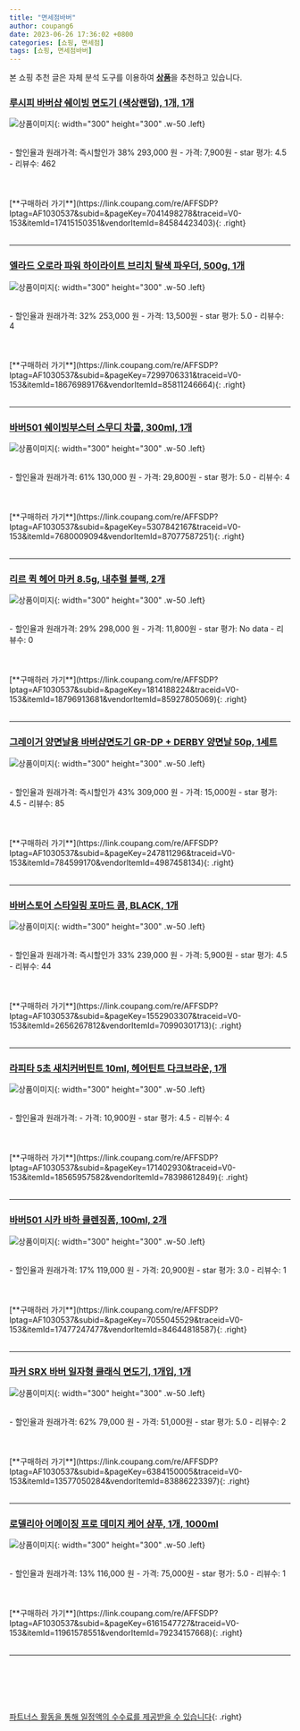 ```yaml
---
title: "면세점바버"
author: coupang6
date: 2023-06-26 17:36:02 +0800
categories: [쇼핑, 면세점]
tags: [쇼핑, 면세점바버]
---
```


본 쇼핑 추천 글은 자체 분석 도구를 이용하여 [**상품**](https://link.coupang.com/a/bao1ui)을 추천하고 있습니다.

### [루시피 바버샵 쉐이빙 면도기 (색상랜덤), 1개, 1개](https://link.coupang.com/re/AFFSDP?lptag=AF1030537&subid=&pageKey=7041498278&traceid=V0-153&itemId=17415150351&vendorItemId=84584423403)

![상품이미지](https://thumbnail6.coupangcdn.com/thumbnails/remote/230x230ex/image/vendor_inventory/39db/c23e74d819e9a686f97eaaf1d9d16fd8f680985e9be5f5b38c8124152d29.jpg){: width="300" height="300" .w-50 .left}


<br>
- 할인율과 원래가격: 즉시할인가 38%  293,000   원
- 가격: 7,900원
- star 평가: 4.5
- 리뷰수: 462
<br>
<br>
<br>
<br>
[**구매하러 가기**](https://link.coupang.com/re/AFFSDP?lptag=AF1030537&subid=&pageKey=7041498278&traceid=V0-153&itemId=17415150351&vendorItemId=84584423403){: .right}
<br>
<br>

---

### [엘라드 오로라 파워 하이라이트 브리치 탈색 파우더, 500g, 1개](https://link.coupang.com/re/AFFSDP?lptag=AF1030537&subid=&pageKey=7299706331&traceid=V0-153&itemId=18676989176&vendorItemId=85811246664)

![상품이미지](https://thumbnail10.coupangcdn.com/thumbnails/remote/230x230ex/image/retail/images/2023/04/28/11/3/1e7a5ca4-551f-4dc8-af55-9230d7eaa53b.jpg){: width="300" height="300" .w-50 .left}


<br>
- 할인율과 원래가격: 32%  253,000   원
- 가격: 13,500원
- star 평가: 5.0
- 리뷰수: 4
<br>
<br>
<br>
<br>
[**구매하러 가기**](https://link.coupang.com/re/AFFSDP?lptag=AF1030537&subid=&pageKey=7299706331&traceid=V0-153&itemId=18676989176&vendorItemId=85811246664){: .right}
<br>
<br>

---

### [바버501 쉐이빙부스터 스무디 차콜, 300ml, 1개](https://link.coupang.com/re/AFFSDP?lptag=AF1030537&subid=&pageKey=5307842167&traceid=V0-153&itemId=7680009094&vendorItemId=87077587251)

![상품이미지](https://thumbnail6.coupangcdn.com/thumbnails/remote/230x230ex/image/retail/images/2023/09/04/17/6/7ff2a234-ba3d-4ee7-8881-2f5a51767493.jpg){: width="300" height="300" .w-50 .left}


<br>
- 할인율과 원래가격: 61%  130,000   원
- 가격: 29,800원
- star 평가: 5.0
- 리뷰수: 4
<br>
<br>
<br>
<br>
[**구매하러 가기**](https://link.coupang.com/re/AFFSDP?lptag=AF1030537&subid=&pageKey=5307842167&traceid=V0-153&itemId=7680009094&vendorItemId=87077587251){: .right}
<br>
<br>

---

### [리르 퀵 헤어 마커 8.5g, 내추럴 블랙, 2개](https://link.coupang.com/re/AFFSDP?lptag=AF1030537&subid=&pageKey=1814188224&traceid=V0-153&itemId=18796913681&vendorItemId=85927805069)

![상품이미지](https://thumbnail8.coupangcdn.com/thumbnails/remote/230x230ex/image/retail/images/d2896d64-9101-488c-a2fe-ce58b572c7a13581386673306892662.png){: width="300" height="300" .w-50 .left}


<br>
- 할인율과 원래가격: 29%  298,000   원
- 가격: 11,800원
- star 평가: No data
- 리뷰수: 0
<br>
<br>
<br>
<br>
[**구매하러 가기**](https://link.coupang.com/re/AFFSDP?lptag=AF1030537&subid=&pageKey=1814188224&traceid=V0-153&itemId=18796913681&vendorItemId=85927805069){: .right}
<br>
<br>

---

### [그레이거 양면날용 바버샵면도기 GR-DP + DERBY 양면날 50p, 1세트](https://link.coupang.com/re/AFFSDP?lptag=AF1030537&subid=&pageKey=247811296&traceid=V0-153&itemId=784599170&vendorItemId=4987458134)

![상품이미지](https://thumbnail6.coupangcdn.com/thumbnails/remote/230x230ex/image/retail/images/2183312597249698-fc6a3989-d177-4128-a045-0bf36bcf66a4.jpg){: width="300" height="300" .w-50 .left}


<br>
- 할인율과 원래가격: 즉시할인가 43%  309,000   원
- 가격: 15,000원
- star 평가: 4.5
- 리뷰수: 85
<br>
<br>
<br>
<br>
[**구매하러 가기**](https://link.coupang.com/re/AFFSDP?lptag=AF1030537&subid=&pageKey=247811296&traceid=V0-153&itemId=784599170&vendorItemId=4987458134){: .right}
<br>
<br>

---

### [바버스토어 스타일링 포마드 콤, BLACK, 1개](https://link.coupang.com/re/AFFSDP?lptag=AF1030537&subid=&pageKey=1552903307&traceid=V0-153&itemId=2656267812&vendorItemId=70990301713)

![상품이미지](https://thumbnail6.coupangcdn.com/thumbnails/remote/230x230ex/image/retail/images/2020/06/30/15/6/611e9378-840e-4672-b0ef-b67b5d52eae5.jpg){: width="300" height="300" .w-50 .left}


<br>
- 할인율과 원래가격: 즉시할인가 33%  239,000   원
- 가격: 5,900원
- star 평가: 4.5
- 리뷰수: 44
<br>
<br>
<br>
<br>
[**구매하러 가기**](https://link.coupang.com/re/AFFSDP?lptag=AF1030537&subid=&pageKey=1552903307&traceid=V0-153&itemId=2656267812&vendorItemId=70990301713){: .right}
<br>
<br>

---

### [라피타 5초 새치커버틴트 10ml, 헤어틴트 다크브라운, 1개](https://link.coupang.com/re/AFFSDP?lptag=AF1030537&subid=&pageKey=171402930&traceid=V0-153&itemId=18565957582&vendorItemId=78398612849)

![상품이미지](https://thumbnail9.coupangcdn.com/thumbnails/remote/230x230ex/image/vendor_inventory/c677/4941c07729377b1f589a097c880e4b88f0ccc3d60869ff75ace6a53d6763.jpg){: width="300" height="300" .w-50 .left}


<br>
- 할인율과 원래가격: 
- 가격: 10,900원
- star 평가: 4.5
- 리뷰수: 4
<br>
<br>
<br>
<br>
[**구매하러 가기**](https://link.coupang.com/re/AFFSDP?lptag=AF1030537&subid=&pageKey=171402930&traceid=V0-153&itemId=18565957582&vendorItemId=78398612849){: .right}
<br>
<br>

---

### [바버501 시카 바하 클렌징폼, 100ml, 2개](https://link.coupang.com/re/AFFSDP?lptag=AF1030537&subid=&pageKey=7055045529&traceid=V0-153&itemId=17477247477&vendorItemId=84644818587)

![상품이미지](https://thumbnail9.coupangcdn.com/thumbnails/remote/230x230ex/image/retail/images/3208103451846612-ec5cea55-7b31-45ef-be06-3c9c0f3cd4dc.jpg){: width="300" height="300" .w-50 .left}


<br>
- 할인율과 원래가격: 17%  119,000   원
- 가격: 20,900원
- star 평가: 3.0
- 리뷰수: 1
<br>
<br>
<br>
<br>
[**구매하러 가기**](https://link.coupang.com/re/AFFSDP?lptag=AF1030537&subid=&pageKey=7055045529&traceid=V0-153&itemId=17477247477&vendorItemId=84644818587){: .right}
<br>
<br>

---

### [파커 SRX 바버 일자형 클래식 면도기, 1개입, 1개](https://link.coupang.com/re/AFFSDP?lptag=AF1030537&subid=&pageKey=6384150005&traceid=V0-153&itemId=13577050284&vendorItemId=83886223397)

![상품이미지](https://thumbnail8.coupangcdn.com/thumbnails/remote/230x230ex/image/vendor_inventory/72ee/80194122b25cf8c05c849adf4c96e8eeb468dcd0832c38f1641541cda2d0.jpg){: width="300" height="300" .w-50 .left}


<br>
- 할인율과 원래가격: 62%  79,000   원
- 가격: 51,000원
- star 평가: 5.0
- 리뷰수: 2
<br>
<br>
<br>
<br>
[**구매하러 가기**](https://link.coupang.com/re/AFFSDP?lptag=AF1030537&subid=&pageKey=6384150005&traceid=V0-153&itemId=13577050284&vendorItemId=83886223397){: .right}
<br>
<br>

---

### [로델리아 어메이징 프로 데미지 케어 샴푸, 1개, 1000ml](https://link.coupang.com/re/AFFSDP?lptag=AF1030537&subid=&pageKey=6161547727&traceid=V0-153&itemId=11961578551&vendorItemId=79234157668)

![상품이미지](https://thumbnail10.coupangcdn.com/thumbnails/remote/230x230ex/image/rs_quotation_api/uymqxsi3/1b73aed204444f11b8a9ebed718c3234.jpg){: width="300" height="300" .w-50 .left}


<br>
- 할인율과 원래가격: 13%  116,000   원
- 가격: 75,000원
- star 평가: 5.0
- 리뷰수: 1
<br>
<br>
<br>
<br>
[**구매하러 가기**](https://link.coupang.com/re/AFFSDP?lptag=AF1030537&subid=&pageKey=6161547727&traceid=V0-153&itemId=11961578551&vendorItemId=79234157668){: .right}
<br>
<br>

---
<br><br><br><br><br> [파트너스 활동을 통해 일정액의 수수료를 제공받을 수 있습니다](https://link.coupang.com/a/bao1ui){: .right}